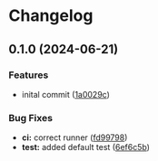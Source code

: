# Changelog

## 0.1.0 (2024-06-21)


### Features

* inital commit ([1a0029c](https://github.com/matanyall/frobnicate/commit/1a0029c522a953b6aac7074b94ec94767bd91599))


### Bug Fixes

* **ci:** correct runner ([fd99798](https://github.com/matanyall/frobnicate/commit/fd99798deb4f0c98ce2ba01b74e46350e209d0b4))
* **test:** added default test ([6ef6c5b](https://github.com/matanyall/frobnicate/commit/6ef6c5bec6a20c09a0ec6013bcdb8c55fe5722f5))
